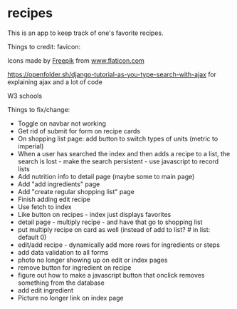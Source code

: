 # recipes

This is an app to keep track of one's favorite recipes.


Things to credit:
favicon: 
<div>Icons made by <a href="https://www.freepik.com" title="Freepik">Freepik</a> from <a href="https://www.flaticon.com/" title="Flaticon">www.flaticon.com</a></div>

https://openfolder.sh/django-tutorial-as-you-type-search-with-ajax for explaining ajax and a lot of code

W3 schools



Things to fix/change:
- Toggle on navbar not working
- Get rid of submit for form on recipe cards
- On shopping list page: add button to switch types of units (metric to imperial)
- When a user has searched the index and then adds a recipe to a list, the search is lost - make the search persistent - use javascript to record lists
- Add nutrition info to detail page (maybe some to main page)
- Add "add ingredients"  page
- Add "create regular shopping list" page
- Finish adding edit recipe
- Use fetch to index
- Like button on recipes - index just displays favorites
- detail page - multiply recipe - and have that go to shopping list
- put multiply recipe on card as well (instead of add to list? # in list: default 0)
- edit/add recipe - dynamically add more rows for ingredients or steps
- add data validation to all forms
- photo no longer showing up on edit or index pages
- remove button for ingredient on recipe
- figure out how to make a javascript button that onclick removes something from the database
- add edit ingredient
- Picture no longer link on index page